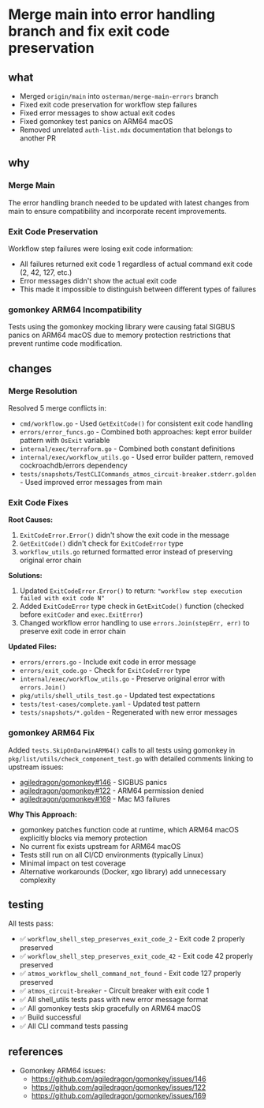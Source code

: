 # Merge main into error handling branch and fix exit code preservation

## what

- Merged `origin/main` into `osterman/merge-main-errors` branch
- Fixed exit code preservation for workflow step failures
- Fixed error messages to show actual exit codes
- Fixed gomonkey test panics on ARM64 macOS
- Removed unrelated `auth-list.mdx` documentation that belongs to another PR

## why

### Merge Main
The error handling branch needed to be updated with latest changes from main to ensure compatibility and incorporate recent improvements.

### Exit Code Preservation
Workflow step failures were losing exit code information:
- All failures returned exit code 1 regardless of actual command exit code (2, 42, 127, etc.)
- Error messages didn't show the actual exit code
- This made it impossible to distinguish between different types of failures

### gomonkey ARM64 Incompatibility
Tests using the gomonkey mocking library were causing fatal SIGBUS panics on ARM64 macOS due to memory protection restrictions that prevent runtime code modification.

## changes

### Merge Resolution
Resolved 5 merge conflicts in:
- `cmd/workflow.go` - Used `GetExitCode()` for consistent exit code handling
- `errors/error_funcs.go` - Combined both approaches: kept error builder pattern with `OsExit` variable
- `internal/exec/terraform.go` - Combined both constant definitions
- `internal/exec/workflow_utils.go` - Used error builder pattern, removed cockroachdb/errors dependency
- `tests/snapshots/TestCLICommands_atmos_circuit-breaker.stderr.golden` - Used improved error messages from main

### Exit Code Fixes

**Root Causes:**
1. `ExitCodeError.Error()` didn't show the exit code in the message
2. `GetExitCode()` didn't check for `ExitCodeError` type
3. `workflow_utils.go` returned formatted error instead of preserving original error chain

**Solutions:**
1. Updated `ExitCodeError.Error()` to return: `"workflow step execution failed with exit code N"`
2. Added `ExitCodeError` type check in `GetExitCode()` function (checked before `exitCoder` and `exec.ExitError`)
3. Changed workflow error handling to use `errors.Join(stepErr, err)` to preserve exit code in error chain

**Updated Files:**
- `errors/errors.go` - Include exit code in error message
- `errors/exit_code.go` - Check for `ExitCodeError` type
- `internal/exec/workflow_utils.go` - Preserve original error with `errors.Join()`
- `pkg/utils/shell_utils_test.go` - Updated test expectations
- `tests/test-cases/complete.yaml` - Updated test pattern
- `tests/snapshots/*.golden` - Regenerated with new error messages

### gomonkey ARM64 Fix

Added `tests.SkipOnDarwinARM64()` calls to all tests using gomonkey in `pkg/list/utils/check_component_test.go` with detailed comments linking to upstream issues:

- [agiledragon/gomonkey#146](https://github.com/agiledragon/gomonkey/issues/146) - SIGBUS panics
- [agiledragon/gomonkey#122](https://github.com/agiledragon/gomonkey/issues/122) - ARM64 permission denied
- [agiledragon/gomonkey#169](https://github.com/agiledragon/gomonkey/issues/169) - Mac M3 failures

**Why This Approach:**
- gomonkey patches function code at runtime, which ARM64 macOS explicitly blocks via memory protection
- No current fix exists upstream for ARM64 macOS
- Tests still run on all CI/CD environments (typically Linux)
- Minimal impact on test coverage
- Alternative workarounds (Docker, xgo library) add unnecessary complexity

## testing

All tests pass:
- ✅ `workflow_shell_step_preserves_exit_code_2` - Exit code 2 properly preserved
- ✅ `workflow_shell_step_preserves_exit_code_42` - Exit code 42 properly preserved
- ✅ `atmos_workflow_shell_command_not_found` - Exit code 127 properly preserved
- ✅ `atmos_circuit-breaker` - Circuit breaker with exit code 1
- ✅ All shell_utils tests pass with new error message format
- ✅ All gomonkey tests skip gracefully on ARM64 macOS
- ✅ Build successful
- ✅ All CLI command tests passing

## references

- Gomonkey ARM64 issues:
  - https://github.com/agiledragon/gomonkey/issues/146
  - https://github.com/agiledragon/gomonkey/issues/122
  - https://github.com/agiledragon/gomonkey/issues/169
